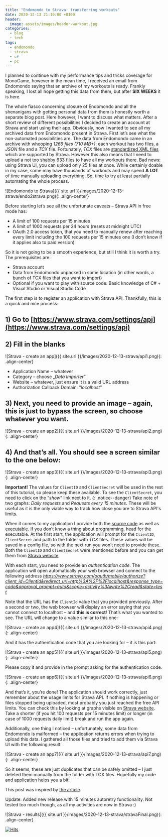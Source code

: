 ```yaml
---
title: "Endomondo to Strava: transferring workouts"
date: 2020-12-13 21:10:00 +0100
header:
  image: assets/images/header-workout.jpg
categories:
  - blog
  - tech
tags:
  - endomondo
  - strava
  - c#
  - pc
---
```


I planned to continue with my performance tips and tricks coverage for MonoGame, however in the mean time, I received an email from Endomondo saying that an archive of my workouts is ready. Frankly speaking, I lost all hope getting this data from them, but after **SIX WEEKS** it is here.

The whole fiasco concerning closure of Endomondo and all the shenanigans with getting personal data from them is honestly worth a separate blog post. Here however, I want to discuss what matters. After a short review of different possibilities I decided to create an account at Strava and start using their app. Obviously, now I wanted to see all my archived data from Endomondo present in Strava.
First let’s see what the non-automated possibilities are. The data from Endomondo came in an archive with whooping _1266 files (710 MB+)_: each workout has two files, a _JSON_ file and a _TCX_ file. Fortunately, _TCX_ files are [standardized XML files](https://en.wikipedia.org/wiki/Training_Center_XML) which are supported by Strava. However this also means that I need to upload a not too shabby 633 files to have all my workouts there. Bad news: using Strava UI, you can upload only 25 files at once. While certainly doable in my case, some may have thousands of workouts and may spend **A LOT** of time manually uploading everything. So, time to try at least partially automating the whole process.

![Endomondo to Strava]({{ site.url }}/images/2020-12-13-strava/endo2strava.png){: .align-center}

Before starting let’s see all the unfortunate caveats – Strava API in free mode has:

* A limit of 100 requests per 15 minutes
* A limit of 1000 requests per 24 hours (resets at midnight UTC)
* OAuth 2.0 access token, that you need to manually renew after reaching every limit including the 100 requests per 15 minutes one (I don’t know if it applies also to paid version)

So it is not going to be a smooth experience, but still I think it is worth a try.
The prerequisites are:

* Strava account
* Data from Endomondo unpacked in some location (in other words, a bunch of TCX files that you want to import)
* Optional if you want to play with source code: Basic knowledge of C# + Visual Studio or Visual Studio Code

The first step is to register an application with Strava API. Thankfully, this is a quick and nice process:
## 1)	Go to [https://www.strava.com/settings/api](https://www.strava.com/settings/api)
## 2)	Fill in the blanks

![Strava - create an app]({{ site.url }}/images/2020-12-13-strava/api1.png){: .align-center}

* Application Name – whatever
* Category – choose „_Data Importer_”
* Website – whatever, just ensure it is a valid URL address
* Authorization Callback Domain: “_localhost_”

## 3)	Next,  you need to provide an image – again, this is just to bypass the screen, so choose whatever you want. 

![Strava - create an app2]({{ site.url }}/images/2020-12-13-strava/api2.png){: .align-center}

## 4)	And that’s all. You should see a  screen similar to the one below:

![Strava - create an app3]({{ site.url }}/images/2020-12-13-strava/api3.png){: .align-center}

**Important!** The values for `ClientID` and `ClientSecret` will be used in the rest of this tutorial, so please keep these available. To see the `ClientSecret`, you need to click on the “_show_” link next to it.
{: .notice--danger}
Take note of two graphs: _Daily requests_ and _Requests every 15 minutes_. These will be useful as it is the only viable way to track how close you are to Strava API's limits.

When it comes to my application I provide both the [source code](https://github.com/konradzaba/endomondo-to-strava) as well as [ executable](https://github.com/konradzaba/endomondo-to-strava/releases/download/v1.1/Release_ver1_1.7z). If you don’t know a thing about programming, head for the executable.
At the first start, the application will prompt for the `ClientID`, `ClientSecret` and path to the folder with _TCX_ files. These values will be saved in a config file, so with the next run you won’t need to provide these. Both the `ClientID` and `ClientSecret` were mentioned before and you can get them from [Strava website](https://www.strava.com/settings/api).

With each start, you need to provide an _authentication code_. The application will open automatically your web browser and connect to the following address _https://www.strava.com/oauth/mobile/authorize?client_id=ClientId&redirect_uri=http%3A%2F%2Flocalhost&response_type=code&approval_prompt=auto&scope=activity%3Awrite%2Cread&state=test_

Note that the URL has the `ClientId` value that you provided previously. After a second or two, the web browser will display an error saying that you cannot connect to localhost – and **this is correct**! That’s what you wanted to see. The URL will change to a value similar to this one:

![Strava - create an app4]({{ site.url }}/images/2020-12-13-strava/api4.png){: .align-center}

And it has the authentication code that you are looking for – it is this part:

![Strava - create an app5]({{ site.url }}/images/2020-12-13-strava/api5.png){: .align-center}

Please copy it and provide in the prompt asking for the authentication code.

![Strava - create an app6]({{ site.url }}/images/2020-12-13-strava/api6.png){: .align-center}

And that’s it, you’re done! 
The application should work correctly, just remember about the usage limits for Strava API. If nothing is happening or files stopped being uploaded, most probably you just reached the free API limits. You can check this by looking at graphs visible on [Strava website](https://www.strava.com/settings/api). Take a shorter (if you hit 100 requests per 15 minutes limit) or longer (in case of 1000 requests daily limit) break and run the app again.

Additionally, one thing I noticed – unfortunately, some data from Endomondo is malformed – the application returns errors when trying to upload this data. I gathered all those files and tried to add them via Strava UI with the following result:

![Strava - create an app7]({{ site.url }}/images/2020-12-13-strava/api7.png){: .align-center}

So it seems, these are just duplicates that can be safely omitted – I just deleted them manually from the folder with TCX files.
Hopefully my code and application helps you a bit!

This post was inspired by [the article](https://medium.com/@kamil.burczyk/exporting-your-activities-from-endomondo-to-strava-682c23391041).

Update: Added new release with 15 minutes autoretry functionality. Not tested too much though, as all my activities are now in Strava :)

![Strava - results]({{ site.url }}/images/2020-12-13-strava/stravaFinal.png){: .align-center}

[![Hits](https://hits.seeyoufarm.com/api/count/incr/badge.svg?url=https%3A%2F%2Fkonradzaba.github.io%2Fblog%2Ftech%2FEndomondo-to-Strava-transferring-workouts%2F&count_bg=%2379C83D&title_bg=%23555555&icon=&icon_color=%23E7E7E7&title=hits&edge_flat=false)](https://hits.seeyoufarm.com)